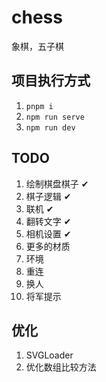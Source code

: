 # chess
象棋，五子棋
## 项目执行方式
1. `pnpm i`
2. `npm run serve`
3. `npm run dev`
## TODO
1. 绘制棋盘棋子 &#10004;
2. 棋子逻辑 &#10004;
3. 联机 &#10004;
4. 翻转文字 &#10004;
5. 相机设置 &#10004;
6. 更多的材质
7. 环境
8. 重连
9. 换人
10. 将军提示
## 优化
1. SVGLoader
2. 优化数组比较方法